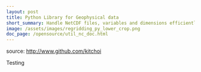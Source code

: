 ```yaml
---
layout: post
title: Python Library for Geophysical data
short_summary: Handle NetCDF files, variables and dimensions efficiently.
image: /assets/images/regridding_py_lower_crop.png
doc_page: /opensource/util_nc_doc.html
---
```


source: http://www.github.com/kitchoi

Testing
